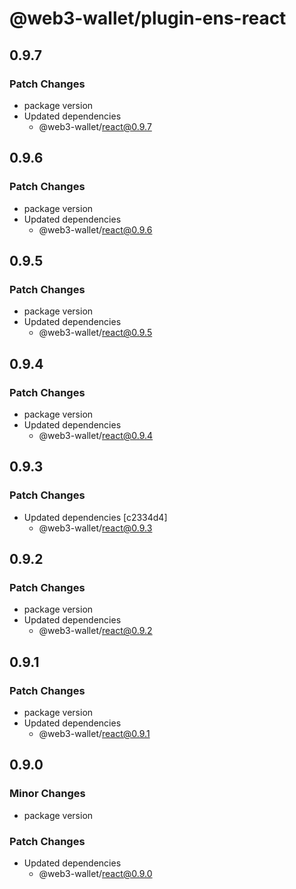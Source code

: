 # @web3-wallet/plugin-ens-react

## 0.9.7

### Patch Changes

- package version
- Updated dependencies
  - @web3-wallet/react@0.9.7

## 0.9.6

### Patch Changes

- package version
- Updated dependencies
  - @web3-wallet/react@0.9.6

## 0.9.5

### Patch Changes

- package version
- Updated dependencies
  - @web3-wallet/react@0.9.5

## 0.9.4

### Patch Changes

- package version
- Updated dependencies
  - @web3-wallet/react@0.9.4

## 0.9.3

### Patch Changes

- Updated dependencies [c2334d4]
  - @web3-wallet/react@0.9.3

## 0.9.2

### Patch Changes

- package version
- Updated dependencies
  - @web3-wallet/react@0.9.2

## 0.9.1

### Patch Changes

- package version
- Updated dependencies
  - @web3-wallet/react@0.9.1

## 0.9.0

### Minor Changes

- package version

### Patch Changes

- Updated dependencies
  - @web3-wallet/react@0.9.0
